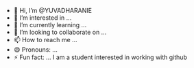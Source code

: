 - 👋 Hi, I’m @YUVADHARANIE
- 👀 I’m interested in ...
- 🌱 I’m currently learning ...
- 💞️ I’m looking to collaborate on ...
- 📫 How to reach me ...
- 😄 Pronouns: ...
- ⚡ Fun fact: ...
I am a student interested in working with github
<!---
YUVADHARANIE/YUVADHARANIE is a ✨ special ✨ repository because its `README.md` (this file) appears on your GitHub profile.
You can click the Preview link to take a look at your changes.
--->
